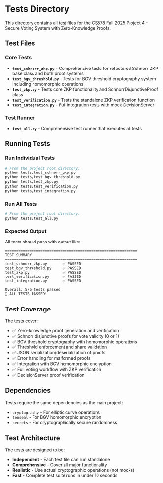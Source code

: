 # Tests Directory

This directory contains all test files for the CS578 Fall 2025 Project 4 - Secure Voting System with Zero-Knowledge Proofs.

## Test Files

### Core Tests
- **`test_schnorr_zkp.py`** - Comprehensive tests for refactored Schnorr ZKP base class and both proof systems
- **`test_bgv_threshold.py`** - Tests for BGV threshold cryptography system including homomorphic operations
- **`test_zkp.py`** - Tests core ZKP functionality and SchnorrDisjunctiveProof class
- **`test_verification.py`** - Tests the standalone ZKP verification function
- **`test_integration.py`** - Full integration tests with mock DecisionServer

### Test Runner
- **`test_all.py`** - Comprehensive test runner that executes all tests

## Running Tests

### Run Individual Tests
```bash
# From the project root directory:
python tests/test_schnorr_zkp.py
python tests/test_bgv_threshold.py
python tests/test_zkp.py
python tests/test_verification.py
python tests/test_integration.py
```

### Run All Tests
```bash
# From the project root directory:
python tests/test_all.py
```

### Expected Output
All tests should pass with output like:
```
============================================================
TEST SUMMARY
============================================================
test_schnorr_zkp.py       ✅ PASSED
test_bgv_threshold.py     ✅ PASSED
test_zkp.py               ✅ PASSED
test_verification.py      ✅ PASSED
test_integration.py       ✅ PASSED

Overall: 5/5 tests passed
🎉 ALL TESTS PASSED!
```

## Test Coverage

The tests cover:
- ✅ Zero-knowledge proof generation and verification
- ✅ Schnorr disjunctive proofs for vote validity (0 or 1)
- ✅ BGV threshold cryptography with homomorphic operations
- ✅ Threshold enforcement and share validation
- ✅ JSON serialization/deserialization of proofs
- ✅ Error handling for malformed proofs
- ✅ Integration with BGV homomorphic encryption
- ✅ Full voting workflow with ZKP verification
- ✅ DecisionServer proof verification

## Dependencies

Tests require the same dependencies as the main project:
- `cryptography` - For elliptic curve operations
- `tenseal` - For BGV homomorphic encryption
- `secrets` - For cryptographically secure randomness

## Test Architecture

The tests are designed to be:
- **Independent** - Each test file can run standalone
- **Comprehensive** - Cover all major functionality
- **Realistic** - Use actual cryptographic operations (not mocks)
- **Fast** - Complete test suite runs in under 10 seconds